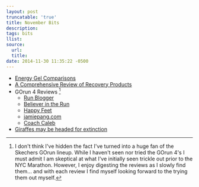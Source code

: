```yaml
---
layout: post
truncatable: 'true'
title: November Bits
description:
tags: bits
llist:
source:
  url:
  title:
date: 2014-11-30 11:35:22 -0500
---
```


* [Energy Gel Comparisons][gel]
* [A Comprehensive Review of Recovery Products][recovery]
* GOrun 4 Reviews [^goRUN]
  * [Run Blogger][rb]
  * [Believer in the Run][bir]
  * [Happy Feet][hf]
  * [jamiepang.com][jp]
  * [Coach Caleb][cc]
* [Giraffes may be headed for extinction][giraffes]

[^goRUN]: I don't think I've hidden the fact I've turned into a huge fan of the Skechers GOrun lineup. While I haven't seen nor tried the GOrun 4's I must admit I am skeptical at what I've initially seen trickle out prior to the NYC Marathon. However, I enjoy digesting the reviews as I slowly find them... and with each review I find myself looking forward to the trying them out myself.


[gel]: http://www.energygelcentral.com/energy-gel-basics/energy-gel-comparisons
[recovery]: http://www.ultrarunning.com/features/health-and-nutrition/a-comprehensive-review-of-recovery-products/

[hf]: http://happiefeet.blogspot.com/2014/11/skechers-gorun-4-initial-review.html "Skechers GOrun 4: Initial Review"
[bir]: http://www.believeintherun.com/index.php/2014/11/22/skechers-gorun-4-review/ "Skechers GOrun 4 Running Shoe Review"
[rb]: http://runblogger.com/2014/10/skechers-gorun-4-review-a-great-update.html "Skechers GoRun 4 Review: A Great Update"
[jp]: http://www.jamiepang.com/blog/2014/11/28/first-impressions-skechers-gorun-4-gorun-ride-4-and-gomeb-speed-3/ "First Impressions: Skechers GORun 4, GORun Ride 4 and GOMeb Speed 3"
[cc]: http://www.coachcaleb.com/training/tips/video-review-skechers-gorun-4-and-gomeb-speed-3 "VIDEO Review: Skechers GOrun 4 and GOMeb Speed 3"

[giraffes]: http://www.salon.com/2014/11/27/giraffes_may_be_headed_for_extinction_partner/

[warehouse]: http://www.runningwarehouse.com/Skechers_GoRun_4/descpage-SKGR4M1.html
